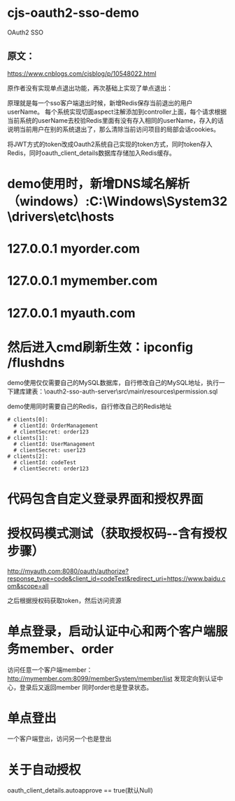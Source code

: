 # cjs-oauth2-sso-demo
OAuth2 SSO
## 原文：
https://www.cnblogs.com/cjsblog/p/10548022.html

原作者没有实现单点退出功能，再次基础上实现了单点退出：

原理就是每一个sso客户端退出时候，新增Redis保存当前退出的用户userName。
每个系统实现切面aspect注解添加到controller上面，每个请求根据当前系统的userName去校验Redis里面有没有存入相同的userName，存入的话说明当前用户在别的系统退出了，那么清除当前访问项目的局部会话cookies。

将JWT方式的token改成Oauth2系统自己实现的token方式，同时token存入Redis，同时oauth_client_details数据库存储加入Redis缓存。


# demo使用时，新增DNS域名解析（windows）:C:\Windows\System32\drivers\etc\hosts
# 127.0.0.1 myorder.com
# 127.0.0.1 mymember.com
# 127.0.0.1 myauth.com

# 然后进入cmd刷新生效：ipconfig /flushdns


demo使用仅仅需要自己的MySQL数据库，自行修改自己的MySQL地址，执行一下建库建表：\oauth2-sso-auth-server\src\main\resources\permission.sql

demo使用同时需要自己的Redis，自行修改自己的Redis地址

    
    # clients[0]:
      # clientId: OrderManagement
      # clientSecret: order123
    # clients[1]:
      # clientId: UserManagement
      # clientSecret: user123
    # clients[2]:
      # clientId: codeTest
      # clientSecret: order123

# 代码包含自定义登录界面和授权界面	  
	  
	  
# 授权码模式测试（获取授权码--含有授权步骤）
   http://myauth.com:8080/oauth/authorize?response_type=code&client_id=codeTest&redirect_uri=https://www.baidu.com&scope=all
   
   之后根据授权码获取token，然后访问资源  
   
   
# 单点登录，启动认证中心和两个客户端服务member、order
  访问任意一个客户端member：http://mymember.com:8099/memberSystem/member/list
  发现定向到认证中心，登录后又返回member
  同时order也是登录状态。
  
# 单点登出
   一个客户端登出，访问另一个也是登出
   
# 关于自动授权
  oauth_client_details.autoapprove == true(默认Null)